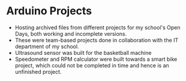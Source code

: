 # Arduino Projects
- Hosting archived files from different projects for my school's Open Days, both working and incomplete versions.
- These were team-based projects done in collaboration with the IT department of my school.
- Ultrasound sensor was built for the basketball machine
- Speedometer and RPM calculator were built towards a smart bike project, which could not be completed in time and hence is an unfinished project.

